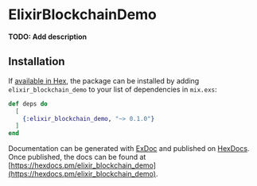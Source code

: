 # ElixirBlockchainDemo

**TODO: Add description**

## Installation

If [available in Hex](https://hex.pm/docs/publish), the package can be installed
by adding `elixir_blockchain_demo` to your list of dependencies in `mix.exs`:

```elixir
def deps do
  [
    {:elixir_blockchain_demo, "~> 0.1.0"}
  ]
end
```

Documentation can be generated with [ExDoc](https://github.com/elixir-lang/ex_doc)
and published on [HexDocs](https://hexdocs.pm). Once published, the docs can
be found at [https://hexdocs.pm/elixir_blockchain_demo](https://hexdocs.pm/elixir_blockchain_demo).

